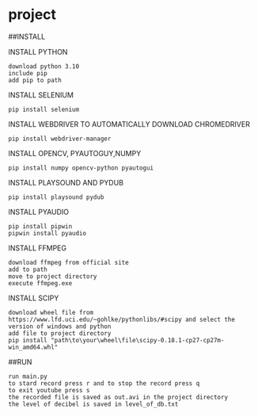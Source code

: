 # project
##INSTALL

INSTALL PYTHON
```
download python 3.10
include pip
add pip to path
```
INSTALL SELENIUM
```
pip install selenium
```
INSTALL WEBDRIVER TO AUTOMATICALLY DOWNLOAD CHROMEDRIVER
```
pip install webdriver-manager
```
INSTALL OPENCV, PYAUTOGUY,NUMPY
```
pip install numpy opencv-python pyautogui
```
INSTALL PLAYSOUND AND PYDUB
```
pip install playsound pydub
```
INSTALL PYAUDIO
```
pip install pipwin
pipwin install pyaudio
```
INSTALL FFMPEG
```
download ffmpeg from official site
add to path
move to project directory
execute ffmpeg.exe
```
INSTALL SCIPY
```
download wheel file from https://www.lfd.uci.edu/~gohlke/pythonlibs/#scipy and select the version of windows and python
add file to project directory
pip install "path\to\your\wheel\file\scipy-0.18.1-cp27-cp27m-win_amd64.whl"
```


##RUN
```
run main.py 
to stard record press r and to stop the record press q
to exit youtube press s
the recorded file is saved as out.avi in the project directory
the level of decibel is saved in level_of_db.txt
```
